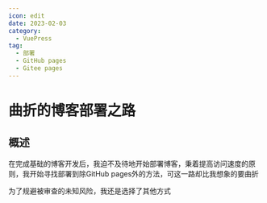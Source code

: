 ```yaml
---
icon: edit
date: 2023-02-03
category:
  - VuePress
tag:
  - 部署
  - GitHub pages
  - Gitee pages
---
```


# 曲折的博客部署之路

## 概述

在完成基础的博客开发后，我迫不及待地开始部署博客，秉着提高访问速度的原则，我开始寻找部署到除GitHub pages外的方法，可这一路却比我想象的要曲折

为了规避被审查的未知风险，我还是选择了其他方式

